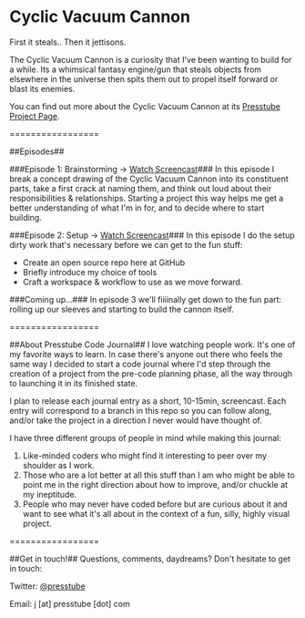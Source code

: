 Cyclic Vacuum Cannon
====================
First it steals.. Then it jettisons.

The Cyclic Vacuum Cannon is a curiosity that I've been wanting to build for a while. Its a whimsical fantasy engine/gun that steals objects from elsewhere in the universe then spits them out to propel itself forward or blast its enemies. 

You can find out more about the Cyclic Vacuum Cannon at its [Presstube Project Page](http://presstube.com/cyclic-vacuum-cannon "Cyclic Vacuum Cannon at Presstube").


=================


##Episodes##

###Episode 1: Brainstorming -> [Watch Screencast](https://vimeo.com/48454761 "CVC - Brainstorming on Vimeo")###
In this episode I break a concept drawing of the Cyclic Vacuum Cannon into its constituent parts, take a first crack at naming them, and think out loud about their responsibilities & relationships. Starting a project this way helps me get a better understanding of what I'm in for, and to decide where to start building.

###Episode 2: Setup -> [Watch Screencast](https://vimeo.com/48454761 "CVC - Brainstorming on Vimeo")###
In this episode I do the setup dirty work that's necessary before we can get to the fun stuff: 
- Create an open source repo here at GitHub 
- Briefly introduce my choice of tools 
- Craft a workspace & workflow to use as we move forward.

###Coming up...###
In episode 3 we'll fiiiinally get down to the fun part: rolling up our sleeves and starting to build the cannon itself.


=================


##About Presstube Code Journal##
I love watching people work. It's one of my favorite ways to learn. In case there's anyone out there who feels the same way I decided to start a code journal where I'd step through the creation of a project from the pre-code planning phase, all the way through to launching it in its finished state.

I plan to release each journal entry as a short, 10-15min, screencast. Each entry will correspond to a branch in this repo so you can follow along, and/or take the project in a direction I never would have thought of.

I have three different groups of people in mind while making this journal:

1. Like-minded coders who might find it interesting to peer over my shoulder as I work.
2. Those who are a lot better at all this stuff than I am who might be able to point me in the right direction about how to improve, and/or chuckle at my ineptitude.
3. People who may never have coded before but are curious about it and want to see what it's all about in the context of a fun, silly, highly visual project.


=================


##Get in touch!##
Questions, comments, daydreams?
Don't hesitate to get in touch:

Twitter: [@presstube](http://twitter.com/presstube "Presstube on Twitter")

Email: j [at] presstube [dot] com





